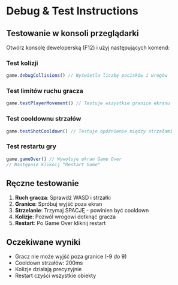 # Debug & Test Instructions

## Testowanie w konsoli przeglądarki

Otwórz konsolę deweloperską (F12) i użyj następujących komend:

### Test kolizji

```javascript
game.debugCollisions() // Wyświetla liczbę pocisków i wrogów
```

### Test limitów ruchu gracza

```javascript
game.testPlayerMovement() // Testuje wszystkie granice ekranu
```

### Test cooldownu strzałów

```javascript
game.testShotCooldown() // Testuje opóźnienie między strzałami
```

### Test restartu gry

```javascript
game.gameOver() // Wywołuje ekran Game Over
// Następnie kliknij "Restart Game"
```

## Ręczne testowanie

1. **Ruch gracza**: Sprawdź WASD i strzałki
2. **Granice**: Spróbuj wyjść poza ekran
3. **Strzelanie**: Trzymaj SPACJĘ - powinien być cooldown
4. **Kolizje**: Pozwól wrogowi dotknąć gracza
5. **Restart**: Po Game Over kliknij restart

## Oczekiwane wyniki

- Gracz nie może wyjść poza granice (-9 do 9)
- Cooldown strzałów: 200ms
- Kolizje działają precyzyjnie
- Restart czyści wszystkie obiekty
